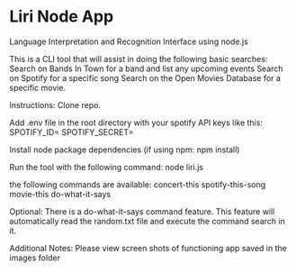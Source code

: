 # Liri Node App
Language Interpretation and Recognition Interface using node.js


This is a CLI tool that will assist in doing the following basic searches:
Search on Bands In Town for a band and list any upcoming events
Search on Spotify for a specific song
Search on the Open Movies Database for a specific movie.

Instructions:
Clone repo.

Add .env file in the root directory with your spotify API keys like this: SPOTIFY_ID= SPOTIFY_SECRET=

Install node package dependencies (if using npm: npm install)

Run the tool with the following command: node liri.js

the following commands are available:
concert-this
spotify-this-song
movie-this
do-what-it-says

Optional:
There is a do-what-it-says command feature. This feature will automatically read the random.txt file and execute the command search in it.


Additional Notes:
Please view screen shots of functioning app saved in the images folder
